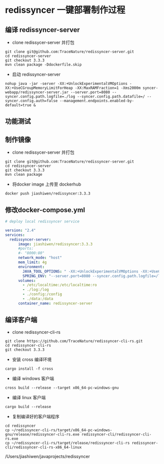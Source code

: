 # redissyncer 一键部署制作过程

## 编译 redissyncer-server

* clone redissycer-server 并打包
  
```
git clone git@github.com:TraceNature/redissyncer-server.git
cd redissyncer-server
git checkout 3.3.3
mvn clean package -Ddockerfile.skip
```

* 启动 redissyncer-server
  
```
nohup java -jar -server -XX:+UnlockExperimentalVMOptions -XX:+UseCGroupMemoryLimitForHeap -XX:MaxRAMFraction=1 -Xms2000m syncer-webapp/redissyncer-server.jar --server.port=8080 --syncer.config.path.logfile=./log --syncer.config.path.datafile=/ --syncer.config.auth=false --management.endpoints.enabled-by-default=true &
```


## 功能测试


## 制作镜像

* clone redissycer-server 并打包
  
```shell
git clone git@github.com:TraceNature/redissyncer-server.git
cd redissyncer-server
git checkout 3.3.3
mvn clean package 
```

* 将docker image 上传至 dockerhub

```shell
docker push jiashiwen/redissyncer:3.3.3
```

## 修改docker-compose.yml

```yaml
# deploy local redissyncer service

version: "2.4"
services:
  redissyncer-server:
      image: jiashiwen/redissyncer:3.3.3
      #ports:
      #- "8000:80"
      network_mode: "host"
      mem_limit: 4g
      environment:
        JAVA_TOOL_OPTIONS: " -XX:+UnlockExperimentalVMOptions -XX:+UseCGroupMemoryLimitForHeap -XX:MaxRAMFraction=1 -Xms4000m"
        SPRING_ENV: "--server.port=8080 --syncer.config.path.logfile=/log --syncer.config.path.datafile=/ --syncer.config.auth=true --management.endpoints.enabled-by-default=true "
      volumes:
        - /etc/localtime:/etc/localtime:ro
        - ./log:/log
        - ./config:/config
        - ./data:/data
      container_name: redissyncer-server
```

## 编译客户端

* clone redissyncer-cli-rs

```shell
git clone https://github.com/TraceNature/redissyncer-cli-rs.git
cd redissyncer-cli-rs
git checkout 3.3.3
```

* 安装 cross 编译环境

```shell
cargo install -f cross
```

* 编译 windows 客户端
  
```shell
cross build --release --target x86_64-pc-windows-gnu
```

* 编译 linux 客户端
  
```shell
cargo build --release
```

* 复制编译好的客户端程序

```shell
cd redissyncer
cp ~/redissyncer-cli-rs/target/x86_64-pc-windows-gnu/release/redissyncer-cli-rs.exe redissyncer-cli/redissyncer-cli-rs.exe
cp ~/redissyncer-cli-rs/target/release/redissyncer-cli-rs redissyncer-cli/redissyncer-cli-rs-x86_64-linux
```

/Users/jiashiwen/javaprojects/redissyncer